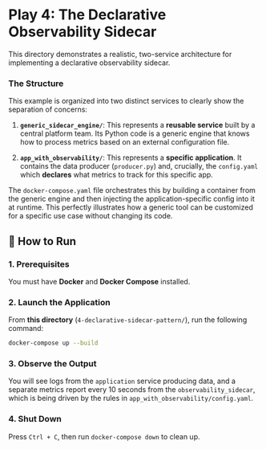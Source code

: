 # Play 4: The Declarative Observability Sidecar

This directory demonstrates a realistic, two-service architecture for implementing a declarative observability sidecar.

### The Structure

This example is organized into two distinct services to clearly show the separation of concerns:

1.  **`generic_sidecar_engine/`**: This represents a **reusable service** built by a central platform team. Its Python code is a generic engine that knows how to process metrics based on an external configuration file.

2.  **`app_with_observability/`**: This represents a **specific application**. It contains the data producer (`producer.py`) and, crucially, the `config.yaml` which **declares** what metrics to track for this specific app.

The `docker-compose.yaml` file orchestrates this by building a container from the generic engine and then injecting the application-specific config into it at runtime. This perfectly illustrates how a generic tool can be customized for a specific use case without changing its code.

## 🚀 How to Run

### 1. Prerequisites
You must have **Docker** and **Docker Compose** installed.

### 2. Launch the Application
From **this directory** (`4-declarative-sidecar-pattern/`), run the following command:

```bash
docker-compose up --build
```

### 3. Observe the Output

You will see logs from the `application` service producing data, and a separate metrics report every 10 seconds from the `observability_sidecar`, which is being driven by the rules in `app_with_observability/config.yaml`.

### 4. Shut Down

Press `Ctrl + C`, then run `docker-compose down` to clean up.